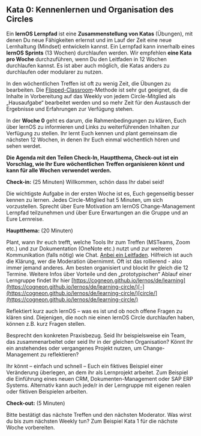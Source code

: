 ## Kata 0: Kennenlernen und Organisation des Circles ##

Ein **lernOS Lernpfad** ist eine **Zusammenstellung von Katas** (Übungen), mit denen Du neue Fähigkeiten erlernst und im Lauf der Zeit eine neue Lernhaltung (Mindset) entwickeln kannst. Ein Lernpfad kann innerhalb eines **lernOS Sprints** (13 Wochen) durchlaufen werden. Wir empfehlen **eine Kata pro Woche** durchzuführen, wenn Du den Leitfaden in 12 Wochen durchlaufen kannst. Es ist aber auch möglich, die Katas anders zu durchlaufen oder modularer zu nutzen.

In den wöchentlichen Treffen ist oft zu wenig Zeit, die Übungen zu bearbeiten. Die [Flipped-Classroom](https://de.wikipedia.org/wiki/Umgedrehter_Unterricht)-Methode ist sehr gut geeignet, da die Inhalte in Vorbereitung auf das Weekly von jedem Circle-Mitglied als „Hausaufgabe“ bearbeitet werden und so mehr Zeit für den Austausch der Ergebnisse und Erfahrungen zur Verfügung stehen.

In der **Woche 0** geht es darum, die Rahmenbedingungen zu klären, Euch über lernOS zu informieren und Links zu weiterführenden Inhalten zur Verfügung zu stellen. Ihr lernt Euch kennen und plant gemeinsam die nächsten 12 Wochen, in denen Ihr Euch einmal wöchentlich hören und sehen werdet. 

**Die Agenda mit den Teilen Check-In, Hauptthema, Check-out ist ein Vorschlag, wie Ihr Eure wöchentlichen Treffen organisieren könnt und kann für alle Wochen verwendet werden.** 

**Check-in:** (25 Minuten) Willkommen, schön dass Ihr dabei seid!

Die wichtigste Aufgabe in der ersten Woche ist es, Euch gegenseitig besser kennen zu lernen. Jedes Circle-Mitglied hat 5 Minuten, um sich vorzustellen. Sprecht über Eure Motivation am lernOS Change-Management Lernpfad teilzunehmen und über Eure Erwartungen an die Gruppe und an Eure Lernreise.

**Hauptthema:** (20 Minuten)  

Plant, wann Ihr euch trefft, welche Tools Ihr zum Treffen (MSTeams, Zoom etc.) und zur Dokumentation (OneNote etc.) nutzt und zur weiteren Kommunikation (falls nötig) wie Chat. [Anbei ein Leitfaden](https://www.linkedin.com/posts/thomasjenewein_learning-circle-experience-tool-guide-activity-6899241139640356864-l-6G/). Hilfreich ist auch die Klärung, wer die Moderation übernimmt. Oft ist das rollierend - also immer jemand anderes. Am besten organisiert und blockt Ihr gleich die 12 Termine. Weitere Infos über Vorteile und den „prototypischen“ Ablauf einer Lerngruppe findet Ihr hier  [https://cogneon.github.io/lernos/de/learning](https://cogneon.github.io/lernos/de/learning-circle/)[-](https://cogneon.github.io/lernos/de/learning-circle/)[circle/](https://cogneon.github.io/lernos/de/learning-circle/)

Reflektiert kurz auch lernOS – was es ist und ob noch offene Fragen zu klären sind. Diejenigen, die noch nie einen lernOS Circle durchlaufen haben, können z.B. kurz Fragen stellen.

Besprecht den konkreten Praxisbezug. Seid Ihr beispielsweise ein Team, das zusammenarbeitet oder seid Ihr in der gleichen Organisation? Könnt Ihr ein anstehendes oder vergangenes Projekt nutzen, um Change-Management zu reflektieren? 

Ihr könnt – einfach und schnell – Euch ein fiktives Beispiel einer Veränderung überlegen, an dem ihr als Lernprojekt arbeitet. Zum Beispiel die Einführung eines neuen CRM, Dokumenten-Management oder SAP ERP Systems. Alternativ kann auch jede/r in der Lerngruppe mit eigenen realen oder fiktiven Beispielen arbeiten.

**Check-out:** (5 Minuten)  

Bitte bestätigt das nächste Treffen und den nächsten Moderator. Was wirst du bis zum nächsten Weekly tun? Zum Beispiel Kata 1 für die nächste Woche vorbereiten.

